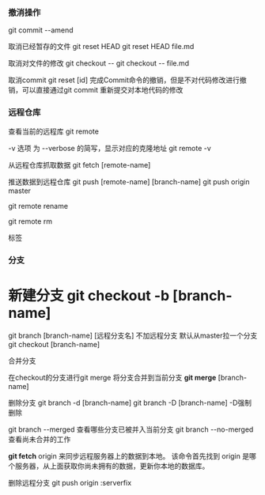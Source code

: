 
### 撤消操作
git commit --amend

取消已经暂存的文件
git reset HEAD <file>
git reset HEAD file.md

取消对文件的修改
git checkout -- <file>
git checkout -- file.md

取消commit
git reset [id] 
完成Commit命令的撤销，但是不对代码修改进行撤销，可以直接通过git commit 重新提交对本地代码的修改


### 远程仓库
查看当前的远程库
git remote

 -v 选项 为 --verbose 的简写，显示对应的克隆地址
git remote -v

从远程仓库抓取数据
git fetch [remote-name]

推送数据到远程仓库
git push [remote-name] [branch-name]
git push origin master

git remote rename

git remote rm

标签

### 分支

新建分支
git checkout -b [branch-name]
=
git branch [branch-name] [远程分支名] 不加远程分支 默认从master拉一个分支
git checkout [branch-name]

合并分支

在checkout的分支进行git merge 将分支合并到当前分支
**git merge** [branch-name]

删除分支
git branch -d [branch-name]
git branch -D [branch-name] -D强制删除


git branch --merged 查看哪些分支已被并入当前分支
git branch --no-merged 查看尚未合并的工作



**git fetch** origin 来同步远程服务器上的数据到本地。
该命令首先找到 origin 是哪个服务器，从上面获取你尚未拥有的数据，更新你本地的数据库。

删除远程分支
git push origin :serverfix
